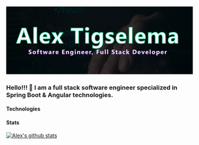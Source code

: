 
![title](./hero.png)
### Hello!!! 👋 I am a full stack software engineer specialized in Spring Boot & Angular technologies.
#### Technologies
#### Stats
[![Alex's github stats](https://github-readme-stats.vercel.app/api?username=TigselemaAlex&theme=blue-green)](https://github.com/TigselemaAlex/github-readme-stats)
<!--
**TigselemaAlex/TigselemaAlex** is a ✨ _special_ ✨ repository because its `README.md` (this file) appears on your GitHub profile.

Here are some ideas to get you started:

- 🔭 I’m currently working on ...
- 🌱 I’m currently learning ...
- 👯 I’m looking to collaborate on ...
- 🤔 I’m looking for help with ...
- 💬 Ask me about ...
- 📫 How to reach me: ...
- 😄 Pronouns: ...
- ⚡ Fun fact: ...
-->
